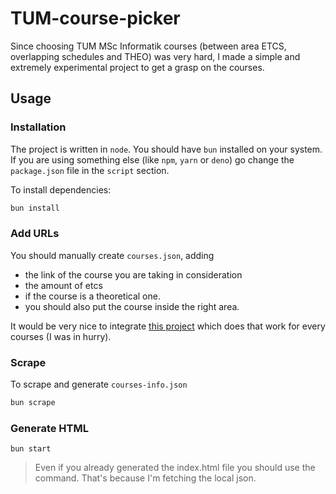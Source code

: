 # TUM-course-picker

Since choosing TUM MSc Informatik courses (between area ETCS, overlapping schedules and THEO) was very hard, I made a simple and extremely experimental project to get a grasp on the courses. 

## Usage

### Installation

The project is written in `node`. You should have `bun` installed on your system. If you are using something else (like `npm`, `yarn` or `deno`) go change the `package.json` file in the `script` section.


To install dependencies:

```bash
bun install
```

### Add URLs

You should manually create `courses.json`, adding

- the link of the course you are taking in consideration
- the amount of etcs 
- if the course is a theoretical one. 
- you should also put the course inside the right area.

It would be very nice to integrate [this project](https://vuenc.github.io/TUM-Master-Informatics-Offered-Lectures/informatics-ws23-24.html) which does that work for every courses (I was in hurry).

### Scrape

To scrape and generate `courses-info.json`

```bash
bun scrape
```

### Generate HTML 


```
bun start
```

> Even if you already generated the index.html file you should use the command. That's because I'm fetching the local json.
